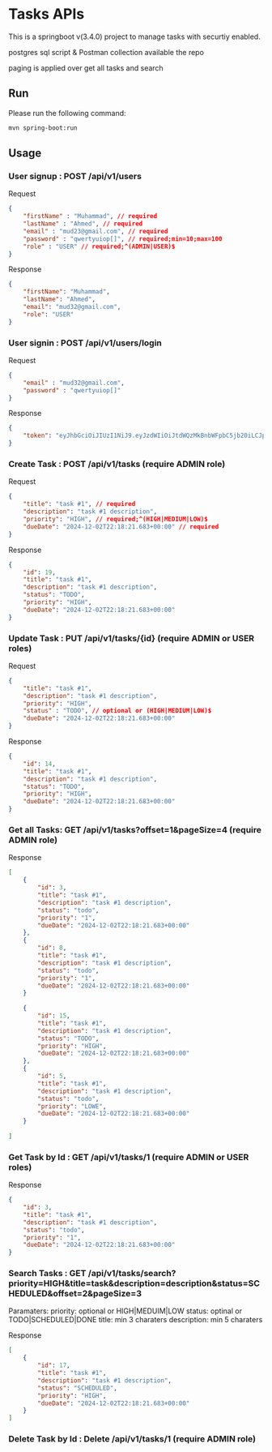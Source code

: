 # Tasks APIs

This is a springboot v(3.4.0) project to manage tasks with securtiy enabled.

postgres sql script & Postman collection available the repo

paging is applied over get all tasks and search

## Run

Please run the following command:

```bash
mvn spring-boot:run
```

## Usage

### User signup : POST /api/v1/users
Request

```json
{
    "firstName" : "Muhammad", // required
    "lastName" : "Ahmed", // required
    "email" : "mud23@gmail.com", // required
    "password" : "qwertyuiop[]", // required;min=10;max=100
    "role" : "USER" // required;^(ADMIN|USER)$
}
```
Response

```json
{
    "firstName": "Muhammad",
    "lastName": "Ahmed",
    "email": "mud32@gmail.com",
    "role": "USER"
}
```
### User signin : POST /api/v1/users/login
Request
```json
{
    "email" : "mud32@gmail.com",
    "password" : "qwertyuiop[]"
}
```
Response

```json
{
    "token": "eyJhbGciOiJIUzI1NiJ9.eyJzdWIiOiJtdWQzMkBnbWFpbC5jb20iLCJpYXQiOjE3MzMyMzQ5NzIsImV4cCI6MTczMzgzOTc3Mn0"
}
```
### Create Task : POST /api/v1/tasks (require ADMIN role)
Request
```json
{
    "title": "task #1", // required
    "description": "task #1 description",
    "priority": "HIGH", // required;^(HIGH|MEDIUM|LOW)$
    "dueDate": "2024-12-02T22:18:21.683+00:00" // required
}
```
Response

```json
{
    "id": 19,
    "title": "task #1",
    "description": "task #1 description",
    "status": "TODO",
    "priority": "HIGH",
    "dueDate": "2024-12-02T22:18:21.683+00:00"
}
```
### Update Task : PUT /api/v1/tasks/{id} (require ADMIN or USER roles)
Request
```json
{
    "title": "task #1",
    "description": "task #1 description",
    "priority": "HIGH",
    "status" : "TODO", // optional or (HIGH|MEDIUM|LOW)$
    "dueDate": "2024-12-02T22:18:21.683+00:00" 
}
```
Response

```json
{
    "id": 14,
    "title": "task #1",
    "description": "task #1 description",
    "status": "TODO",
    "priority": "HIGH",
    "dueDate": "2024-12-02T22:18:21.683+00:00"
}
```

### Get all Tasks: GET /api/v1/tasks?offset=1&pageSize=4 (require ADMIN role)

Response

```json
[
    {
        "id": 3,
        "title": "task #1",
        "description": "task #1 description",
        "status": "todo",
        "priority": "1",
        "dueDate": "2024-12-02T22:18:21.683+00:00"
    },    
    {
        "id": 8,
        "title": "task #1",
        "description": "task #1 description",
        "status": "todo",
        "priority": "1",
        "dueDate": "2024-12-02T22:18:21.683+00:00"
    }
 
    {
        "id": 15,
        "title": "task #1",
        "description": "task #1 description",
        "status": "TODO",
        "priority": "HIGH",
        "dueDate": "2024-12-02T22:18:21.683+00:00"
    },
    {
        "id": 5,
        "title": "task #1",
        "description": "task #1 description",
        "status": "todo",
        "priority": "LOWE",
        "dueDate": "2024-12-02T22:18:21.683+00:00"
    }
 
]
```

### Get Task by Id : GET /api/v1/tasks/1 (require ADMIN or USER roles)

Response

```json
{
    "id": 3,
    "title": "task #1",
    "description": "task #1 description",
    "status": "todo",
    "priority": "1",
    "dueDate": "2024-12-02T22:18:21.683+00:00"
}
```
### Search Tasks : GET /api/v1/tasks/search?priority=HIGH&title=task&description=description&status=SCHEDULED&offset=2&pageSize=3

Paramaters:
priority: optional or HIGH|MEDUIM|LOW
status: optinal or TODO|SCHEDULED|DONE
title: min 3 charaters
description: min 5 charaters

Response

```json
[
    {
        "id": 17,
        "title": "task #1",
        "description": "task #1 description",
        "status": "SCHEDULED",
        "priority": "HIGH",
        "dueDate": "2024-12-02T22:18:21.683+00:00"
    }
]
```


### Delete Task by Id : Delete /api/v1/tasks/1 (require ADMIN  role)
